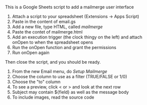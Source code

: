 This is a Google Sheets script to add a mailmerge user interface

1. Attach a script to your spreadsheet (Extensions -> Apps Script) 
2. Paste in the content of email.gs
3. Add a new file, type HTML, called *mailmerge*
4. Paste the contet of mailmerge.html
5. Add an execution trigger (the clock thingy on the left) and attach onOpen to when the spreadsheet opens
6. Run the onOpen function and grant the permissions
7. Run onOpen again

Then close the script, and you should be ready. 

1. From the new Email menu, do *Setup Mailmerge*
2. Choose the column to use as a filter (TRUE/FALSE or 1/0)
3. Choose the "to" column 
4. To see a preview, click < or > and look at the next row
5. Subject may contain ${field} as well as the message body
6. To include images, read the source code
